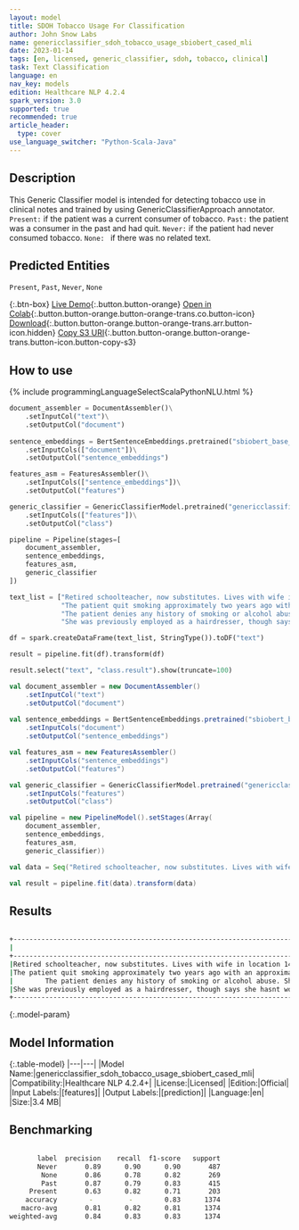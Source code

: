```yaml
---
layout: model
title: SDOH Tobacco Usage For Classification
author: John Snow Labs
name: genericclassifier_sdoh_tobacco_usage_sbiobert_cased_mli
date: 2023-01-14
tags: [en, licensed, generic_classifier, sdoh, tobacco, clinical]
task: Text Classification
language: en
nav_key: models
edition: Healthcare NLP 4.2.4
spark_version: 3.0
supported: true
recommended: true
article_header:
  type: cover
use_language_switcher: "Python-Scala-Java"
---
```


## Description

This Generic Classifier model is intended for detecting tobacco use in clinical notes and trained by using GenericClassifierApproach annotator. `Present:` if the patient was a current consumer of tobacco. `Past:` the patient was a consumer in the past and had quit. `Never:` if the patient had never consumed tobacco. `None: ` if there was no related text.

## Predicted Entities

`Present`, `Past`, `Never`, `None`

{:.btn-box}
[Live Demo](https://demo.johnsnowlabs.com/healthcare/SOCIAL_DETERMINANT_TOBACCO/){:.button.button-orange}
[Open in Colab](https://colab.research.google.com/github/JohnSnowLabs/spark-nlp-workshop/blob/master/tutorials/streamlit_notebooks/healthcare/SOCIAL_DETERMINANT_CLASSIFICATION.ipynb){:.button.button-orange.button-orange-trans.co.button-icon}
[Download](https://s3.amazonaws.com/auxdata.johnsnowlabs.com/clinical/models/genericclassifier_sdoh_tobacco_usage_sbiobert_cased_mli_en_4.2.4_3.0_1673697468673.zip){:.button.button-orange.button-orange-trans.arr.button-icon.hidden}
[Copy S3 URI](s3://auxdata.johnsnowlabs.com/clinical/models/genericclassifier_sdoh_tobacco_usage_sbiobert_cased_mli_en_4.2.4_3.0_1673697468673.zip){:.button.button-orange.button-orange-trans.button-icon.button-copy-s3}

## How to use



<div class="tabs-box" markdown="1">
{% include programmingLanguageSelectScalaPythonNLU.html %}

```python
document_assembler = DocumentAssembler()\
    .setInputCol("text")\
    .setOutputCol("document")
        
sentence_embeddings = BertSentenceEmbeddings.pretrained("sbiobert_base_cased_mli", 'en','clinical/models')\
    .setInputCols(["document"])\
    .setOutputCol("sentence_embeddings")

features_asm = FeaturesAssembler()\
    .setInputCols(["sentence_embeddings"])\
    .setOutputCol("features")

generic_classifier = GenericClassifierModel.pretrained("genericclassifier_sdoh_tobacco_usage_sbiobert_cased_mli", 'en', 'clinical/models')\
    .setInputCols(["features"])\
    .setOutputCol("class")

pipeline = Pipeline(stages=[
    document_assembler,
    sentence_embeddings,
    features_asm,
    generic_classifier    
])

text_list = ["Retired schoolteacher, now substitutes. Lives with wife in location 1439. Has a 27 yo son and a 25 yo daughter. He uses alcohol and cigarettes",
             "The patient quit smoking approximately two years ago with an approximately a 40 pack year history, mostly cigar use. He also reports 'heavy alcohol use', quit 15 months ago.",
             "The patient denies any history of smoking or alcohol abuse. She lives with her one daughter.",
             "She was previously employed as a hairdresser, though says she hasnt worked in 4 years. Not reported by patient, but there is apparently a history of alochol abuse."]

df = spark.createDataFrame(text_list, StringType()).toDF("text")

result = pipeline.fit(df).transform(df)

result.select("text", "class.result").show(truncate=100)
```
```scala
val document_assembler = new DocumentAssembler()
    .setInputCol("text")
    .setOutputCol("document")
        
val sentence_embeddings = BertSentenceEmbeddings.pretrained("sbiobert_base_cased_mli", "en", "clinical/models")
    .setInputCols("document")
    .setOutputCol("sentence_embeddings")

val features_asm = new FeaturesAssembler()
    .setInputCols("sentence_embeddings")
    .setOutputCol("features")

val generic_classifier = GenericClassifierModel.pretrained("genericclassifier_sdoh_tobacco_usage_sbiobert_cased_mli", "en", "clinical/models")
    .setInputCols("features")
    .setOutputCol("class")

val pipeline = new PipelineModel().setStages(Array(
    document_assembler,
    sentence_embeddings,
    features_asm,
    generic_classifier))

val data = Seq("Retired schoolteacher, now substitutes. Lives with wife in location 1439. Has a 27 yo son and a 25 yo daughter. He uses alcohol and cigarettes.").toDS.toDF("text")

val result = pipeline.fit(data).transform(data)
```
</div>

## Results

```bash

+----------------------------------------------------------------------------------------------------+---------+
|                                                                                                text|   result|
+----------------------------------------------------------------------------------------------------+---------+
|Retired schoolteacher, now substitutes. Lives with wife in location 1439. Has a 27 yo son and a 2...|[Present]|
|The patient quit smoking approximately two years ago with an approximately a 40 pack year history...|   [Past]|
|        The patient denies any history of smoking or alcohol abuse. She lives with her one daughter.|  [Never]|
|She was previously employed as a hairdresser, though says she hasnt worked in 4 years. Not report...|   [None]|
+----------------------------------------------------------------------------------------------------+---------+

```

{:.model-param}
## Model Information

{:.table-model}
|---|---|
|Model Name:|genericclassifier_sdoh_tobacco_usage_sbiobert_cased_mli|
|Compatibility:|Healthcare NLP 4.2.4+|
|License:|Licensed|
|Edition:|Official|
|Input Labels:|[features]|
|Output Labels:|[prediction]|
|Language:|en|
|Size:|3.4 MB|

## Benchmarking

```bash

       label  precision    recall  f1-score   support
       Never       0.89      0.90      0.90       487
        None       0.86      0.78      0.82       269
        Past       0.87      0.79      0.83       415
     Present       0.63      0.82      0.71       203
    accuracy        -         -        0.83      1374
   macro-avg       0.81      0.82      0.81      1374
weighted-avg       0.84      0.83      0.83      1374

```

